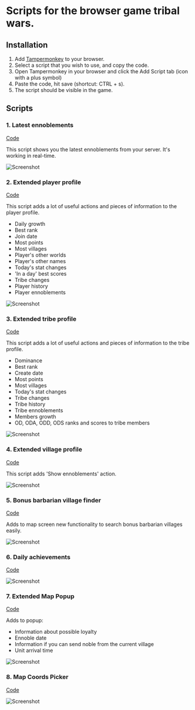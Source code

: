 # Scripts for the browser game tribal wars.

## Installation

1. Add [Tampermonkey](https://chrome.google.com/webstore/detail/tampermonkey/dhdgffkkebhmkfjojejmpbldmpobfkfo) to your browser.
2. Select a script that you wish to use, and copy the code.
3. Open Tampermonkey in your browser and click the Add Script tab (icon with a plus symbol)
4. Paste the code, hit save (shortcut: CTRL + s).
5. The script should be visible in the game.

## Scripts

### 1. Latest ennoblements

[Code](https://raw.githubusercontent.com/tribalwarshelp/scripts/master/dist/latestEnnoblements.js)

This script shows you the latest ennoblements from your server. It's working in real-time.

![Screenshot](/screenshots/latestEnnoblements.png?raw=true)

### 2. Extended player profile

[Code](https://raw.githubusercontent.com/tribalwarshelp/scripts/master/dist/extendedPlayerProfile.js)

This script adds a lot of useful actions and pieces of information to the player profile.

- Daily growth
- Best rank
- Join date
- Most points
- Most villages
- Player's other worlds
- Player's other names
- Today's stat changes
- 'In a day' best scores
- Tribe changes
- Player history
- Player ennoblements

![Screenshot](/screenshots/extendedPlayerProfile.png?raw=true)

### 3. Extended tribe profile

[Code](https://raw.githubusercontent.com/tribalwarshelp/scripts/master/dist/extendedTribeProfile.js)

This script adds a lot of useful actions and pieces of information to the tribe profile.

- Dominance
- Best rank
- Create date
- Most points
- Most villages
- Today's stat changes
- Tribe changes
- Tribe history
- Tribe ennoblements
- Members growth
- OD, ODA, ODD, ODS ranks and scores to tribe members

![Screenshot](/screenshots/extendedTribeProfile.png?raw=true)

### 4. Extended village profile

[Code](https://raw.githubusercontent.com/tribalwarshelp/scripts/master/dist/extendedVillageProfile.js)

This script adds 'Show ennoblements' action.

![Screenshot](/screenshots/extendedVillageProfile.png?raw=true)

### 5. Bonus barbarian village finder

[Code](https://raw.githubusercontent.com/tribalwarshelp/scripts/master/dist/bonusBarbarianVillageFinder.js)

Adds to map screen new functionality to search bonus barbarian villages easily.

![Screenshot](/screenshots/bonusBarbarianVillageFinder.png?raw=true)

### 6. Daily achievements

[Code](https://raw.githubusercontent.com/tribalwarshelp/scripts/master/dist/dailyAchievements.js)

![Screenshot](/screenshots/dailyAchievements.png?raw=true)

### 7. Extended Map Popup

[Code](https://raw.githubusercontent.com/tribalwarshelp/scripts/master/dist/extendedMapPopup.js)

Adds to popup:

- Information about possible loyalty
- Ennoble date
- Information if you can send noble from the current village
- Unit arrival time

![Screenshot](/screenshots/extendedMapPopup.png?raw=true)

### 8. Map Coords Picker

[Code](https://raw.githubusercontent.com/tribalwarshelp/scripts/master/dist/mapCoordsPicker.js)

![Screenshot](/screenshots/mapCoordsPicker.png?raw=true)
